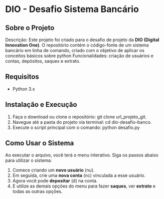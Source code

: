 # DIO - Desafio Sistema Bancário

## Sobre o Projeto
Descrição:
Este projeto foi criado para o desafio de projeto da **DIO (Digital Innovation One)**. O repositório contém o código-fonte de um sistema bancário em linha de comando, criado  com o objetivo de aplicar os conceitos básicos sobre python
Funcionalidades: 
criação de usuários e contas, depósitos, saques e extrato.

## Requisitos
- Python 3.x

## Instalação e Execução
1. Faça o download ou clone o repositório:
git clone url_projeto_git.
2. Navegue até a pasta do projeto via terminal:
cd dio-desafio-banco.
3. Execute o script principal com o comando:
python desafio.py

## Como Usar o Sistema
Ao executar o arquivo, você terá o menu interativo. Siga os passos abaixo para utilizar o sistema:
1. Comece criando um **novo usuário** (nu).
2. Em seguida, crie uma **nova conta** (nc) vinculada a esse usuário.
3. Agora você pode **depositar** (d) na conta.
4. E utilize as demais opções do menu para fazer **saques**, ver **extrato** e todas as outras opções.
